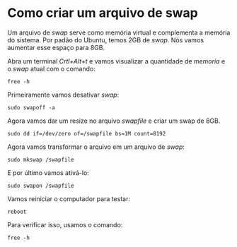 # Como criar um arquivo de swap

Um arquivo de *swap* serve como memória virtual e complementa a memória do sistema. Por padão do Ubuntu, temos 2GB de *swap*. Nós vamos aumentar esse espaço para 8GB.  

Abra um terminal *Crtl+Alt+t* e vamos visualizar a quantidade de *memoria* e o *swap* atual com o comando: 

	free -h

Primeiramente vamos desativar *swap*:

	sudo swapoff -a

Agora vamos dar um resize no arquivo *swapfile* e criar um swap de 8GB.

	sudo dd if=/dev/zero of=/swapfile bs=1M count=8192

Agora vamos transformar o arquivo em um arquivo de *swap*:

	sudo mkswap /swapfile

E por último vamos ativá-lo:

	sudo swapon /swapfile

Vamos reiniciar o computador para testar:

	reboot

Para verificar isso, usamos o comando:

	free -h
